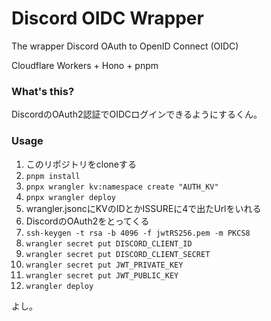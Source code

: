 # Discord OIDC Wrapper
The wrapper Discord OAuth to OpenID Connect (OIDC)

Cloudflare Workers + Hono + pnpm

### What's this?

DiscordのOAuth2認証でOIDCログインできるようにするくん。

### Usage

1. このリポジトリをcloneする
2. `pnpm install`
3. `pnpx wrangler kv:namespace create "AUTH_KV"`
4. `pnpx wrangler deploy`
5. wrangler.jsoncにKVのIDとかISSUREに4で出たUrlをいれる
5. DiscordのOAuth2をとってくる
6. `ssh-keygen -t rsa -b 4096 -f jwtRS256.pem -m PKCS8`
7. `wrangler secret put DISCORD_CLIENT_ID`
8. `wrangler secret put DISCORD_CLIENT_SECRET`
9. `wrangler secret put JWT_PRIVATE_KEY`
10. `wrangler secret put JWT_PUBLIC_KEY`
11. `wrangler deploy`

よし。
